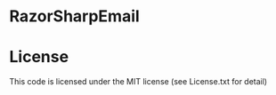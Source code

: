 RazorSharpEmail
===============

License
=======
This code is licensed under the MIT license (see License.txt for detail)